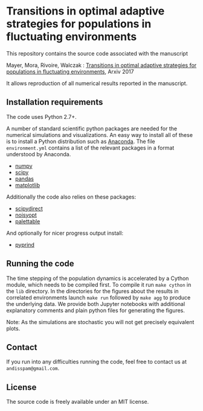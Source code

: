 # Transitions in optimal adaptive strategies for populations in fluctuating environments

This repository contains the source code associated with the manuscript

Mayer, Mora, Rivoire, Walczak : [Transitions in optimal adaptive strategies for populations in fluctuating environments](), Arxiv 2017

It allows reproduction of all numerical results reported in the manuscript.

## Installation requirements

The code uses Python 2.7+.

A number of standard scientific python packages are needed for the numerical simulations and visualizations. An easy way to install all of these is to install a Python distribution such as [Anaconda](https://www.continuum.io/downloads). The file `environment.yml` contains a list of the relevant packages in a format understood by Anaconda.

- [numpy](http://github.com/numpy/numpy/)
- [scipy](https://github.com/scipy/scipy)
- [pandas](http://github.com/pydata/pandas)
- [matplotlib](http://github.com/matplotlib/matplotlib)

Additionally the code also relies on these packages:

- [scipydirect](http://github.com/andim/scipydirect/)
- [noisyopt](http://github.com/andim/noisyopt)
- [palettable](http://github.com/jiffyclub/palettable)

And optionally for nicer progress output install:

- [pyprind](http://github.com/rasbt/pyprind)

## Running the code

The time stepping of the population dynamics is accelerated by a Cython module, which needs to be compiled first. To compile it run `make cython` in the `lib` directory. In the directories for the figures about the results in correlated environments launch `make run` followed by `make agg` to produce the underlying data. We provide both Jupyter notebooks with additional explanatory comments and plain python files for generating the figures.

Note: As the simulations are stochastic you will not get precisely equivalent plots.

## Contact

If you run into any difficulties running the code, feel free to contact us at `andisspam@gmail.com`.

## License

The source code is freely available under an MIT license.
